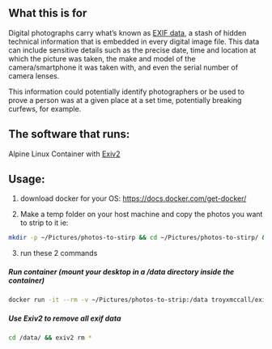 ## What this is for


Digital photographs carry what’s known as [EXIF data](https://en.wikipedia.org/wiki/Exif), a stash of hidden technical information that is embedded in every digital image file. This data can include sensitive details such as the precise date, time and location at which the picture was taken, the make and model of the camera/smartphone it was taken with, and even the serial number of camera lenses.

This information could potentially identify photographers or be used to prove a person was at a given place at a set time, potentially breaking curfews, for example. 


## The software that runs:

Alpine Linux Container with [Exiv2](https://www.exiv2.org/)


## Usage:

1) download docker for your OS: https://docs.docker.com/get-docker/

2) Make a temp folder on your host machine and copy the photos you want to strip to it
ie: 

```bash
mkdir -p ~/Pictures/photos-to-stirp && cd ~/Pictures/photos-to-stirp/ && open .
```


3) run these 2 commands

##### Run container (mount your desktop in a /data directory inside the container)

```bash
docker run -it --rm -v ~/Pictures/photos-to-strip:/data troyxmccall/exif-scrubber
```

##### Use Exiv2 to remove all exif data 

```bash
cd /data/ && exiv2 rm *
```

